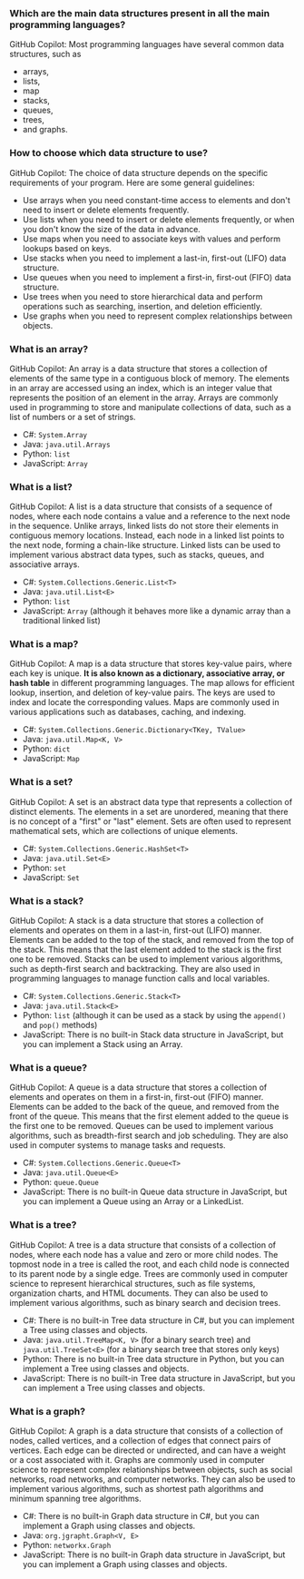 
```toc
```


### Which are the main data structures present in all the main programming languages?

GitHub Copilot: Most programming languages have several common data structures, such as
- arrays, 
- lists, 
- map
- stacks, 
- queues, 
- trees, 
- and graphs.


### How to choose which data structure to use?

GitHub Copilot: The choice of data structure depends on the specific requirements of your program. Here are some general guidelines:

- Use arrays when you need constant-time access to elements and don't need to insert or delete elements frequently.
- Use lists when you need to insert or delete elements frequently, or when you don't know the size of the data in advance.
- Use maps when you need to associate keys with values and perform lookups based on keys.
- Use stacks when you need to implement a last-in, first-out (LIFO) data structure.
- Use queues when you need to implement a first-in, first-out (FIFO) data structure.
- Use trees when you need to store hierarchical data and perform operations such as searching, insertion, and deletion efficiently.
- Use graphs when you need to represent complex relationships between objects.


### What is an array?

GitHub Copilot: An array is a data structure that stores a collection of elements of the same type in a contiguous block of memory. The elements in an array are accessed using an index, which is an integer value that represents the position of an element in the array. Arrays are commonly used in programming to store and manipulate collections of data, such as a list of numbers or a set of strings.

- C#: `System.Array`
- Java: `java.util.Arrays`
- Python: `list`
- JavaScript: `Array`


### What is a list?

GitHub Copilot: A list is a data structure that consists of a sequence of nodes, where each node contains a value and a reference to the next node in the sequence. Unlike arrays, linked lists do not store their elements in contiguous memory locations. Instead, each node in a linked list points to the next node, forming a chain-like structure. Linked lists can be used to implement various abstract data types, such as stacks, queues, and associative arrays.

- C#: `System.Collections.Generic.List<T>`
- Java: `java.util.List<E>`
- Python: `list`
- JavaScript: `Array` (although it behaves more like a dynamic array than a traditional linked list)


### What is a map?
GitHub Copilot:  A map is a data structure that stores key-value pairs, where each key is unique. **It is also known as a dictionary, associative array, or hash table** in different programming languages. The map allows for efficient lookup, insertion, and deletion of key-value pairs. The keys are used to index and locate the corresponding values. Maps are commonly used in various applications such as databases, caching, and indexing.
- C#: `System.Collections.Generic.Dictionary<TKey, TValue>`
- Java: `java.util.Map<K, V>`
- Python: `dict`
- JavaScript: `Map`


### What is a set?
GitHub Copilot:  A set is an abstract data type that represents a collection of distinct elements. The elements in a set are unordered, meaning that there is no concept of a "first" or "last" element. Sets are often used to represent mathematical sets, which are collections of unique elements.

- C#: `System.Collections.Generic.HashSet<T>`
- Java: `java.util.Set<E>`
- Python: `set`
- JavaScript: `Set`

### What is a stack?

GitHub Copilot: A stack is a data structure that stores a collection of elements and operates on them in a last-in, first-out (LIFO) manner. Elements can be added to the top of the stack, and removed from the top of the stack. This means that the last element added to the stack is the first one to be removed. Stacks can be used to implement various algorithms, such as depth-first search and backtracking. They are also used in programming languages to manage function calls and local variables.

- C#: `System.Collections.Generic.Stack<T>`
- Java: `java.util.Stack<E>`
- Python: `list` (although it can be used as a stack by using the `append()` and `pop()` methods)
- JavaScript: There is no built-in Stack data structure in JavaScript, but you can implement a Stack using an Array.

### What is a queue?

GitHub Copilot: A queue is a data structure that stores a collection of elements and operates on them in a first-in, first-out (FIFO) manner. Elements can be added to the back of the queue, and removed from the front of the queue. This means that the first element added to the queue is the first one to be removed. Queues can be used to implement various algorithms, such as breadth-first search and job scheduling. They are also used in computer systems to manage tasks and requests.

- C#: `System.Collections.Generic.Queue<T>`
- Java: `java.util.Queue<E>`
- Python: `queue.Queue`
- JavaScript: There is no built-in Queue data structure in JavaScript, but you can implement a Queue using an Array or a LinkedList.

### What is a tree?

GitHub Copilot: A tree is a data structure that consists of a collection of nodes, where each node has a value and zero or more child nodes. The topmost node in a tree is called the root, and each child node is connected to its parent node by a single edge. Trees are commonly used in computer science to represent hierarchical structures, such as file systems, organization charts, and HTML documents. They can also be used to implement various algorithms, such as binary search and decision trees.

- C#: There is no built-in Tree data structure in C#, but you can implement a Tree using classes and objects.
- Java: `java.util.TreeMap<K, V>` (for a binary search tree) and `java.util.TreeSet<E>` (for a binary search tree that stores only keys)
- Python: There is no built-in Tree data structure in Python, but you can implement a Tree using classes and objects.
- JavaScript: There is no built-in Tree data structure in JavaScript, but you can implement a Tree using classes and objects.

### What is a graph?

GitHub Copilot: A graph is a data structure that consists of a collection of nodes, called vertices, and a collection of edges that connect pairs of vertices. Each edge can be directed or undirected, and can have a weight or a cost associated with it. Graphs are commonly used in computer science to represent complex relationships between objects, such as social networks, road networks, and computer networks. They can also be used to implement various algorithms, such as shortest path algorithms and minimum spanning tree algorithms.

- C#: There is no built-in Graph data structure in C#, but you can implement a Graph using classes and objects.
- Java: `org.jgrapht.Graph<V, E>`
- Python: `networkx.Graph`
- JavaScript: There is no built-in Graph data structure in JavaScript, but you can implement a Graph using classes and objects.

